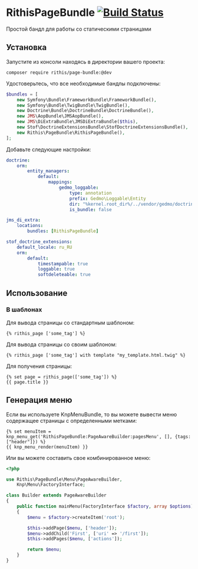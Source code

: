 # RithisPageBundle [![Build Status](https://secure.travis-ci.org/rithis/RithisPageBundle.png?branch=master)](https://travis-ci.org/rithis/RithisPageBundle)

Простой бандл для работы со статическими страницами

## Установка

Запустите из консоли находясь в директории вашего проекта:

```composer require rithis/page-bundle:@dev```

Удостоверьтесь, что все необходимые бандлы подключены:

```php
$bundles = [
    new Symfony\Bundle\FrameworkBundle\FrameworkBundle(),
    new Symfony\Bundle\TwigBundle\TwigBundle(),
    new Doctrine\Bundle\DoctrineBundle\DoctrineBundle(),
    new JMS\AopBundle\JMSAopBundle(),
    new JMS\DiExtraBundle\JMSDiExtraBundle($this),
    new Stof\DoctrineExtensionsBundle\StofDoctrineExtensionsBundle(),
    new Rithis\PageBundle\RithisPageBundle(),
];
```

Добавьте следующие настройки:

```yml
doctrine:
    orm:
        entity_managers:
            default:
                mappings:
                    gedmo_loggable:
                        type: annotation
                        prefix: Gedmo\Loggable\Entity
                        dir: "%kernel.root_dir%/../vendor/gedmo/doctrine-extensions/lib/Gedmo/Loggable/Entity"
                        is_bundle: false

jms_di_extra:
    locations:
        bundles: [RithisPageBundle]

stof_doctrine_extensions:
    default_locale: ru_RU
    orm:
        default:
            timestampable: true
            loggable: true
            softdeleteable: true
```

## Использование

### В шаблонах

Для вывода страницы со стандартным шаблоном:

```jinja
{% rithis_page ['some_tag'] %}
```

Для вывода страницы со своим шаблоном:

```jinja
{% rithis_page ['some_tag'] with template "my_template.html.twig" %}
```

Для получения страницы:

```jinja
{% set page = rithis_page(['some_tag']) %}
{{ page.title }}
```

## Генерация меню

Если вы используете KnpMenuBundle, то вы можете вывести меню содержащее страницы с определенными метками:

```jinja
{% set menuItem = knp_menu_get('RithisPageBundle:PageAwareBuilder:pagesMenu', [], {tags: ["header"]}) %}
{{ knp_menu_render(menuItem) }}
```

Или вы можете составить свое комбинированное меню:

```php
<?php

use Rithis\PageBundle\Menu\PageAwareBuilder,
    Knp\Menu\FactoryInterface;

class Builder extends PageAwareBuilder
{
    public function mainMenu(FactoryInterface $factory, array $options)
    {
        $menu = $factory->createItem('root');

        $this->addPage($menu, ['header']);
        $menu->addChild('First', ['uri' => '/first']);
        $this->addPages($menu, ['actions']);

        return $menu;
    }
}
```
